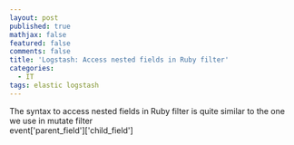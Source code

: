 ```yaml
---
layout: post
published: true
mathjax: false
featured: false
comments: false
title: 'Logstash: Access nested fields in Ruby filter'
categories:
  - IT
tags: elastic logstash
---
```

The syntax to access nested fields in Ruby filter is quite similar to the one we use in mutate filter	
    event['parent_field']['child_field']
